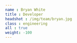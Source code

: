 ```yaml
---
name : Bryan White
title : Developer
headshot : /img/team/bryan.jpg
class : engineering
all : true
weight: -100
---
```

